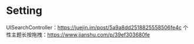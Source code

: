 # Setting
UISearchController：https://juejin.im/post/5a9a8dd2518825558506fe4c
个性主题长按拖拽：https://www.jianshu.com/p/39ef303680fe
